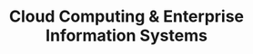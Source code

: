 ---
layout: page
title: Cloud Computing & Enterprise Information Systems
description: 
img: 
importance: 1
---